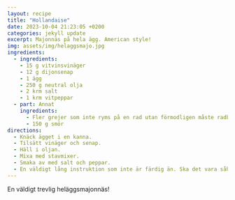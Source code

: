 ```yaml
---
layout: recipe
title: "Hollandaise"
date: 2023-10-04 21:23:05 +0200
categories: jekyll update
excerpt: Majonnäs på hela ägg. American style!
img: assets/img/helaggsmajo.jpg
ingredients:
  - ingredients:
    - 15 g vitvinsvinäger
    - 12 g dijonsenap
    - 1 ägg
    - 250 g neutral olja
    - 2 krm salt
    - 1 krm vitpeppar
  - part: Annat
    ingredients:
      - Fler grejer som inte ryms på en rad utan förmodligen måste radbrytas för att det ska få plats.
      - 150 g smör
directions:
  - Knäck ägget i en kanna.
  - Tilsätt vinäger och senap.
  - Häll i oljan.
  - Mixa med stavmixer.
  - Smaka av med salt och peppar.
  - En väldigt lång instruktion som inte är färdig än. Ska det vara såhär? Kanske bättre aatt ha en lista? Jag är inte färdig än, måste skriva lite mer.
---
```


En väldigt trevlig heläggsmajonnäs!


